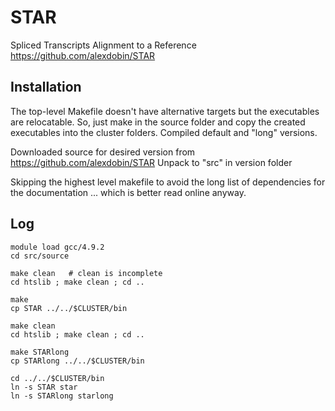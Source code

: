 STAR
====

Spliced Transcripts Alignment to a Reference  
<https://github.com/alexdobin/STAR>

Installation
-------------
The top-level Makefile doesn't have alternative targets but the executables
are relocatable. So, just make in the source folder and copy the created
executables into the cluster folders. Compiled default and "long" versions.

Downloaded source for desired version from https://github.com/alexdobin/STAR
Unpack to "src" in version folder

Skipping the highest level makefile to avoid the long list of dependencies
for the documentation ... which is better read online anyway.

Log
----
    module load gcc/4.9.2
    cd src/source

    make clean   # clean is incomplete
    cd htslib ; make clean ; cd ..

    make
    cp STAR ../../$CLUSTER/bin

    make clean
    cd htslib ; make clean ; cd ..

    make STARlong
    cp STARlong ../../$CLUSTER/bin

    cd ../../$CLUSTER/bin
    ln -s STAR star
    ln -s STARlong starlong
